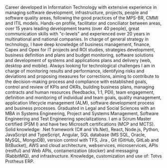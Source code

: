 Career developed in Information Technology with extensive experience in managing software development, infrastructure, projects, people and software quality areas, following the good practices of the MPS-BR, CMMI and ITIL models.
Hands-on profile, facilitator and conciliator between areas, over 15 years leading development teams (over 40 people), great communication skills with
"c-levels" and experienced over 20 years in multinational and national companies.
In charge of general strategy in technology, I have deep knowledge of business management, finance, Capex and Opex for IT projects and ROI studies, strategies development, business definition and plans and budget monitoring, software solutions and development of systems and applications plans and delivery (web, desktop and mobile).
Always looking for technological challenges I am in charge of monitoring results and performance, identifying risks and deviations and proposing measures for corrections, aiming to contribute to the decision-making process and compliance with established goals, control and review of KPIs and OKRs, building business plans, managing contracts and human resources (feedbacks, 1:1, PDI), team engagement, definition and monitoring of individual and team goals, quality management, application lifecycle management (ALM), software development process and business processes.
Graduated in Legal and Social Sciences with an MBA in Systems Engineering, Project and Systems Management, Software Engineering and Test Engineering specializations. I am a Scrum Master certified (PSM I) and have two Microsoft certifications (MCP and MCTS).
Solid knowledge: .Net framework (C# and Vb.Net), React, Node.js, Python, JavaScript and TypeScript, Angular, SQL database (MS SQL, Oracle, MySQL, MongoDB), version control with TFS, Jira , Git (GitHub, GitLab and BitBucket), AWS and cloud architecture, webservices, microservices, APIs (restful) and Web APIs, containerization (docker) and messaging (RabbitMQ), and infrastructure.
Knowledge, customization and use of: Totvs Protheus ERP.
